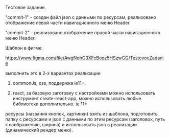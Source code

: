 Тестовое задание.

"commit-1" - создан файл json с данными по ресурсам, реализовано отображение левой части навигационного меню Header.

"commit-2" - реализовано отображение правой части навигационного меню Header.


Шаблон в фигме:

https://www.figma.com/file/AwgNqhG3XFcBooz5HSzwGG/TestovoeZadanie

выполнить это в 2-х вариантах реализации

1) commonJs, css, поддержка ie11+.

2) react, за базовую заготовку c настройками можно использовать инструмент create-react-app, можно использовать любые библиотеки дополнительно. ie 11+
 
ресурсы (названия кнопок, картинки) взять из шаблона, подготовить папку с ресурсами и json с данными по этим ресурсам (заголовок, путь к изображению, ширина) и использовать json в реализации (динамический рендер меню).